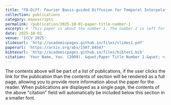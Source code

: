 ```yaml
---
title: "FB-Diff: Fourier Basis-guided Diffusion for Temporal Interpolation of 4D Medical Imaging"
collection: publications
category: manuscripts
permalink: /publication/2025-10-01-paper-title-number-1
excerpt: # 'This paper is about the number 1. The number 2 is left for future work.'
date: 2025-10-01
venue: 'ICCV 2025'
slidesurl: 'http://academicpages.github.io/files/slides1.pdf'
paperurl: 'https://arxiv.org/abs/2507.04547'
bibtexurl: 'http://academicpages.github.io/files/bibtex1.bib'
citation: 'Your Name, You. (2009). &quot;Paper Title Number 1.&quot; <i>Journal 1</i>. 1(1).'
---
```

The contents above will be part of a list of publications, if the user clicks the link for the publication than the contents of section will be rendered as a full page, allowing you to provide more information about the paper for the reader. When publications are displayed as a single page, the contents of the above "citation" field will automatically be included below this section in a smaller font.

